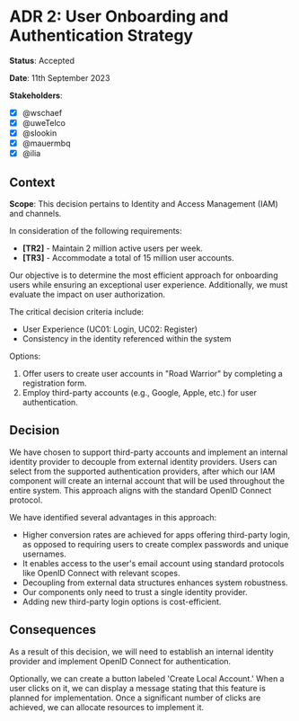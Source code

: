 
# ADR 2: User Onboarding and Authentication Strategy

**Status**: Accepted

**Date**: 11th September 2023

**Stakeholders**:

- [x] @wschaef
- [x] @uweTelco
- [x] @slookin
- [x] @mauermbq
- [x] @ilia

## Context

**Scope**: This decision pertains to Identity and Access Management (IAM) and channels.

In consideration of the following requirements:

- **[TR2]** - Maintain 2 million active users per week.
- **[TR3]** - Accommodate a total of 15 million user accounts.

Our objective is to determine the most efficient approach for onboarding users while ensuring an exceptional user experience. Additionally, we must evaluate the impact on user authorization.

The critical decision criteria include:

- User Experience (UC01: Login, UC02: Register)
- Consistency in the identity referenced within the system

Options:

1. Offer users to create user accounts in "Road Warrior" by completing a registration form.
2. Employ third-party accounts (e.g., Google, Apple, etc.) for user authentication.

## Decision

We have chosen to support third-party accounts and implement an internal identity provider to decouple from external identity providers. Users can select from the supported authentication providers, after which our IAM component will create an internal account that will be used throughout the entire system. This approach aligns with the standard OpenID Connect protocol.

We have identified several advantages in this approach:

- Higher conversion rates are achieved for apps offering third-party login, as opposed to requiring users to create complex passwords and unique usernames.
- It enables access to the user's email account using standard protocols like OpenID Connect with relevant scopes.
- Decoupling from external data structures enhances system robustness.
- Our components only need to trust a single identity provider.
- Adding new third-party login options is cost-efficient.


## Consequences

As a result of this decision, we will need to establish an internal identity provider and implement OpenID Connect for authentication.

Optionally, we can create a button labeled 'Create Local Account.' When a user clicks on it, we can display a message stating that this feature is planned for implementation. Once a significant number of clicks are achieved, we can allocate resources to implement it.
